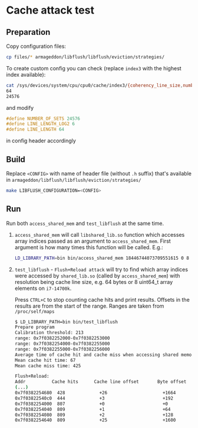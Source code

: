 # Cache attack test

## Preparation

Copy configuration files:

```sh
cp files/* armageddon/libflush/libflush/eviction/strategies/
```

To create custom config you can check (replace `index3` with the highest index
available):

```sh
cat /sys/devices/system/cpu/cpu0/cache/index3/{coherency_line_size,number_of_sets}
64
24576
```

and modify

```c
#define NUMBER_OF_SETS 24576
#define LINE_LENGTH_LOG2 6
#define LINE_LENGTH 64
```

in config header accordingly

## Build

Replace `<CONFIG>` with name of header file (without `.h` suffix) that's
available in `armageddon/libflush/libflush/eviction/strategies/`

```sh
make LIBFLUSH_CONFIGURATION=<CONFIG>
```

## Run

Run both `access_shared_mem` and `test_libflush` at the same time.

1. `access_shared_mem` will call `libshared_lib.so` function which accesses
array indices passed as an argument to `access_shared_mem`. First argument
is how many times this function will be called. E.g.:

    ```sh
    LD_LIBRARY_PATH=bin bin/access_shared_mem 18446744073709551615 0 8 16 200
    ```

2. `test_libflush` - `Flush+Reload attack` will try to find which array indices
   were accessed by `shared_lib.so` (called by `access_shared_mem`) with
   resolution being cache line size, e.g. 64 bytes or 8 uint64_t array elements
   on `i7-14700k`.

   Press `CTRL+C` to stop counting cache hits and print results. Offsets in the
   results are from the start of the range. Ranges are taken from
   `/proc/self/maps`

    ```sh
    $ LD_LIBRARY_PATH=bin bin/test_libflush
    Prepare program
    Calibration threshold: 213
    range: 0x7f0382252000-0x7f0382253000
    range: 0x7f0382254000-0x7f0382255000
    range: 0x7f0382255000-0x7f0382256000
    Average time of cache hit and cache miss when accessing shared memory
    Mean cache hit time: 67
    Mean cache miss time: 425

    Flush+Reload:
    Addr          Cache hits      Cache line offset       Byte offset     uint64_t offset
    (...)
    0x7f0382254680  428             +26                     +1664           +208
    0x7f03822540c0  444             +3                      +192            +24
    0x7f0382254000  807             +0                      +0              +0
    0x7f0382254040  809             +1                      +64             +8
    0x7f0382254080  809             +2                      +128            +16
    0x7f0382254640  809             +25                     +1600           +200
    ```
